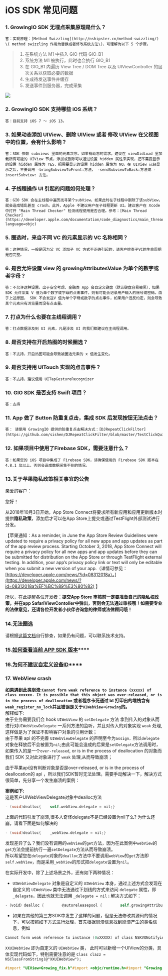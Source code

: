 # iOS SDK 常见问题

### 1. GrowingIO SDK 无埋点采集原理是什么？

    答：实现原理：[Method Swizzling](http://nshipster.cn/method-swizzling/) \( method swizzling 作用为替换或者修改系统方法\)，可理解为以下 5 个步骤。

> 1. 在系统方法 M1 中插入 GIO 代码 GIO\_B1
> 2. 系统方法 M1 被执行，此时也会执行 GIO\_B1
> 3. 在 GIO\_B1 内遍历 View Tree / DOM Tree 以及 UIViewController 的层次关系以获取必要的数据
> 4. 生成待发送事件并缓存
> 5. 发送事件到服务器，完成采集

![](https://growingio.atlassian.net/wiki/download/thumbnails/180519296/hook.png?version=1&modificationDate=1524817973586&cacheVersion=1&api=v2&width=265&height=250)

### 2. GrowingIO SDK 支持哪些 iOS 系统？

    答：目前支持 iOS 7 ～ iOS 13。

### 3. 如果动态添加 UIView、删除 UIView 或者 修改 UIView 在父视图中的位置，会有什么影响？

    答：SDK 依赖 subviews 里面的元素次序。如果有动态的需求，建议在 viewDidLoad 里加载所有可能的 UIView 节点，添加或删除可以通过设置 hidden 属性来实现，把不需要显示的设置 hidden 属性为 YES，把需要显示的设置 hidden 属性为 NO。在 UIView 已经显示之后，不要调用 -bringSubviewToFront:方法， -sendSubviewToBack:方法或 -insertSubview: 方法。

### 4. 子线程操作 UI 引起的问题如何处理？

    答：GIO SDK 会在主线程中遍历找寻某个subView，如果此时在子线程中删除了该subView，就会造成错乱甚至 crash。此外，Apple 不建议用户在子线程更新 UI。建议客户在 Xcode 中打开 "Main Thread Checker" 检测线程使用是否合理。参考：[Main Thread Checker](https://developer.apple.com/documentation/code_diagnostics/main_thread_checker?language=objc)

### 5. 圈选时，来自不同 VC 的元素显示的 VC 名称相同？

    答：这种情况，一般是因为父 VC 添加子 VC 方式不正确引起的，请客户排查子VC的生命周期是否完整。

### 6. 是否允许设置 view 的 growingAttributesValue 为单个的数字或者字母？

    答：不允许这种设置。出于安全考虑，金融类 App 会自定义键盘（默认键盘容易被黑），如果 SDK 允许采集 V 值为单个数字或字母的点击事件，则有可能会记录用户输入的账号或密码。由于上述原因， SDK 不会发送V 值为单个字母或数字的点击事件，如果用户违反约定，则会导致某个元素只有浏览量而没有点击量。

### 7. 打点为什么也要在主线程调用？

    答：打点数据涉及到 UI 元素，凡是涉及 UI 的我们都建议在主线程调用。

### 8. 是否支持在开启热图的时候圈选？

    答：不支持，开启热图可能会导致被圈选元素的 x 值发生变化。

### 9. 是否支持用 UITouch 实现的点击事件？

    答：不支持，建议使用 UITapGestureRecognizer

### 10. GIO SDK 是否支持 Swift 项目？

    答：支持

### 11. App 做了 Button 防重复点击，集成 SDK 后发现按钮无法点击？

    答： 请使用 GrowingIO 提供的防重复点击解决方式：[DJRepeatClickFilter](https://github.com/sishen/DJRepeatClickFilter/blob/master/TestClickQuickly/UIView%2BDJRepeatClickFilter.m)。

### 12. 如果项目中使用了Firebase SDK，需要注意什么？

    答：如果您的 iOS 项目中集成了 Firebase SDK，请确保使用的 Firebase SDK 版本在 4.8.1 及以上，否则会造成数据采集不到的情况。

### **13.关于苹果隐私政策相关事宜的公告**

亲爱的客户：

您好！

   从2018年10月3日开始，App Store Connect将要求所有新应用和应用更新版本时提供**隐私政策**，添加后才可以在App Store上提交或通过TestFlight外部测试进行分发。

【苹果通知：As a reminder, in June the App Store Review Guidelines were updated to require a privacy policy for all new apps and app updates as part of the app review process. Starting October 3, 2018, App Store Connect will require a privacy policy for all new apps and app updates before they can be submitted for distribution on the App Store or through TestFlight external testing. In addition, your app’s privacy policy link or text will only be editable when you submit a new version of your app.（详情可参见：[https://developer.apple.com/news/?id=08312018a）。](https://developer.apple.com/news/?id=08312018a%EF%BC%89%E3%80%82) 】

所以，在此提醒各位开发者：**提交App Store 审核前一定要准备自己的隐私权政策，并在app SafariViewContoller中弹出，否则会无法通过审核哦！如需要专业的法律意见，还请各位开发者小伙伴咨询您的律师或法律顾问哦！**

### **14.无法圈选**

请根据[这篇文档](../../faq/faq-circle.md#3-sao-miao-quan-xuan-er-wei-ma-dan-shi-wu-fa-zheng-chang-quan-xuan)自行排查，如果仍有问题，可以联系技术支持。

### **15.**[**如何查看当前 APP SDK 版本**](../android-sdk/android-chang-jian-wen-ti.md#ru-he-cha-kan-dang-qian-app-sdk-ban-ben)\*\*\*\*

### **16.**[**为何不建议自定义设备ID**](../android-sdk/android-chang-jian-wen-ti.md#wei-he-bu-jian-yi-zi-ding-yi-she-bei-id)\*\*\*\*

### **17.** WebView crash

**如果遇到此类崩溃:`Cannot form weak reference to instance (xxxxx) of class xxxxxx. It is possible that this object was over-released, or is in the process of deallocation` 或者程序卡死通过 bt 打印出的堆栈含有`weak_register_no_lock`并且错误是关于`UIWebView+Growing`的。**  
解释如下:  
由于业务需要我们会 hook `UIWebView` 的 `setDelegate` 方法 拿到传入的对象从而进行对`UIWebViewDelegate` 一系列方法的监听，并且对传入的对象实现 `weak` 处理,这样做是为了保证不影响客户对象的引用计数；  
由于苹果 api 的不完善 `UIWebViewDelegate` 的声明至今为`assign，`所以`delegate`对象在释放后不会被置为`nil`;由此可能会造成的后果是`setDelegate`方法调用时，如果传入的是一个`over-released`, or is in the process of deallocation 的对象而我们 SDK 又对此对象进行了 `weak` 处理,从而导致崩溃；

由于苹果api没有判断对象是否是over-released, or is in the process of deallocation的 api ，所以我们SDK暂时无法处理。需要手动解决一下，解决方式很简单，先分享一个发生崩溃的案例：

**案例如下:**  
这是客户UIWebViewDelegate对象中dealloc方法

```objectivec
- (void)dealloc{    self.webView.delegate = nil;}
```

上面的代码引发了崩溃,很多人奇怪delegate不是已经设置为nil了么? 为什么还崩，请看下面是如何解决的

```objectivec
- (void)dealloc{    _webView.delegate = nil;}
```

发现差异了么？我们没有调用的`webView`的`get`方法，因为在此案例中`webView`的`get`方法会提前执行一遍`setDelegate`方法从而导致崩溃。  
所以希望您在`delegate`对象的`dealloc`方法中不要调用`webView`的`get`方法即`self.webView`，而是采用`_webView`的形式把`delegate`设置为`nil`。

在实际开发中，除了上述场景之外，还有如下两种情况：

* `UIWebViewDelegate` 对象是自定义的 `UIWebView` 本身，通过上述方式会发现在自定义的 `UIWebView` 类中无法通过下划线的方式来访问 `delegate` 属性，即 `_delegate`，因此也就无法调用 `_delegate = nil；`解决方式如下：

```objectivec
-（void）dealloc {        @autoreleasepool {        self.growingAttributesDonotTrack = YES;    }    self.delegate = nil;}
```

* 如果在其他的第三方SDK中发生了这样的问题，但是无法修改其源码的情况下，可以按照如下方式进行处理，首先根据崩溃信息找到崩溃产生的类名信息，例如

```objectivec
Cannot form weak reference to instance (0xXXXXX) of class NSKVONotifying_XXUIWebView
```

`XXUIWebView` 即为自定义的 `UIWebView` 类，  此时可以新增一个UIView的分类，具体实现代码如下，特别需要注意的是 `Class clazz = NSClassFromString(@"XXUIWebView");`

```objectivec
#import "UIView+Growing_fix.h"#import <objc/runtime.h>#import "Growing.h"@implementation UIView (Growing_fix)+(void)load {    static dispatch_once_t onceToken;    dispatch_once(&onceToken, ^{        Class clazz = NSClassFromString(@"XXUIWebView");                SEL originalSelector = NSSelectorFromString(@"dealloc");        SEL swizzledSelector = @selector(grow_dealloc);                Method originalMethod = class_getInstanceMethod(clazz, originalSelector);        Method swizzledMethod = class_getInstanceMethod(clazz, swizzledSelector);                BOOL didAddMethod =        class_addMethod(clazz,                        originalSelector,                        method_getImplementation(swizzledMethod),                        method_getTypeEncoding(swizzledMethod));                if (didAddMethod) {            class_replaceMethod(clazz,                                swizzledSelector,                                method_getImplementation(originalMethod),                                method_getTypeEncoding(originalMethod));        } else {            method_exchangeImplementations(originalMethod, swizzledMethod);        }    });}- (void)grow_dealloc{    @autoreleasepool {        self.growingAttributeDonotTrack = YES;    }    [self grow_dealloc];}@end
```

